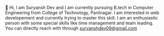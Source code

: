 👋 Hi, I am Suryansh Dev and I am currently pursuing B.tech in Computer Engineering from College of Technology, Pantnagar. I am interested in web developement 
and currently trying to master this skill. I am an enthusiastic person with some special skills like time management and team leading. 
You can directly reach with through suryanshdev09@gmail.com


<!---
Dayswelive/Dayswelive is a ✨ special ✨ repository because its `README.md` (this file) appears on your GitHub profile.
You can click the Preview link to take a look at your changes.
--->
